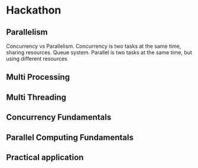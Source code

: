 # Hackathon
## Parallelism
Concurrency vs Parallelism. Concurrency is two tasks at the same time, sharing resources. Queue system. Parallel is two tasks at the same time, but using different resources<br/>
## Multi Processing
## Multi Threading
## Concurrency Fundamentals
## Parallel Computing Fundamentals
## Practical application